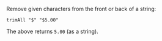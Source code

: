 Remove given characters from the front or back of a string:

```
trimAll "$" "$5.00"
```

The above returns `5.00` (as a string).